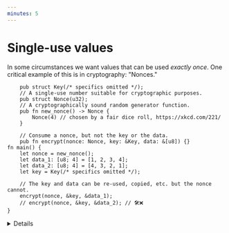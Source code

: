 ```yaml
---
minutes: 5
---
```


# Single-use values

In some circumstances we want values that can be used _exactly once_. One
critical example of this is in cryptography: "Nonces."

```rust,editable
    pub struct Key(/* specifics omitted */);
    // A single-use number suitable for cryptographic purposes.
    pub struct Nonce(u32);
    // A cryptographically sound random generator function.
    pub fn new_nonce() -> Nonce {
        Nonce(4) // chosen by a fair dice roll, https://xkcd.com/221/
    }

    // Consume a nonce, but not the key or the data.
    pub fn encrypt(nonce: Nonce, key: &Key, data: &[u8]) {}
fn main() {
    let nonce = new_nonce();
    let data_1: [u8; 4] = [1, 2, 3, 4];
    let data_2: [u8; 4] = [4, 3, 2, 1];
    let key = Key(/* specifics omitted */);

    // The key and data can be re-used, copied, etc. but the nonce cannot.
    encrypt(nonce, &key, &data_1);
    // encrypt(nonce, &key, &data_2); // 🛠️❌
}
```

<details>

- Owned "consumption" of values lets us model things that need to be single-use.

- By keeping constructors private and not implementing clone/copy for a type,
  making the interior type opaque (as per the newtype pattern), we can prevent
  multiple uses of the same value while keeping control of how that value is
  bui.

- A nonce is a piece of random, unique data used in cryptographic protocols to
  prevent replay attacks.

  - In practice people have ended up accidentally re-using nonces. Most
    commonly, this causes the cryptographic protocol to completely break down
    and stop fulfilling its function. Depending on the specifics of nonce reuse
    and cryptography at hand, private keys can also become computable by
    attackers.

  - By tying nonce creation and consumption up in rust's ownership model, and by
    not implementing clone/copy on sensitive single-use data, we can prevent
    this kind of dangerous misuse.

  - Cryptography Nuance: There is still the case where a nonce may be used twice
    if it's created through purely a pseudo-random process with no additional
    metadata, and that circumstance can't be avoided through this particular
    method. This kind of API prevents one kind of misuse, but not all kinds.

</details>
